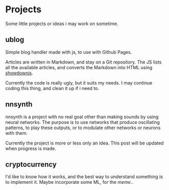 # Projects

Some little projects or ideas i may work on sometime.

## ublog

Simple blog handler made with js, to use with Github Pages.

Articles are written in Markdown, and stay on a Git repository.
The JS lists all the available articles, and converts the Markdown into HTML using [showdownjs](http://showdownjs.com/).

Currently the code is really ugly, but it suits my needs. I may continue coding this thing, and clean it up if i need to.

## nnsynth

nnsynth is a project with no real goal other than making sounds by using neural networks.
The purpose is to use networks that produce oscillating patterns, to play these outputs, or to modulate other networks or neurons with them.

Currently the project is more or less only an idea.
This post will be updated when progress is made.

## cryptocurrency 

I'd like to know how it works, and the best way to understand something is to implement it.
Maybe incorporate some ML, for the _meme_..
